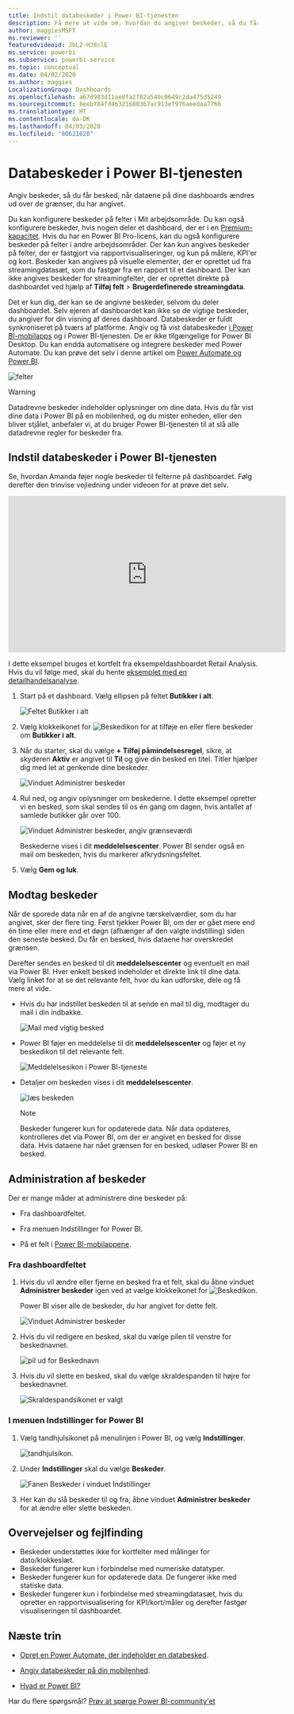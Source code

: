 ```yaml
---
title: Indstil databeskeder i Power BI-tjenesten
description: Få mere at vide om, hvordan du angiver beskeder, så du får besked, når dataene på dine dashboards ændres ud over de grænser, du har angivet i Microsoft Power BI-tjenesten.
author: maggiesMSFT
ms.reviewer: ''
featuredvideoid: JbL2-HJ8clE
ms.service: powerbi
ms.subservice: powerbi-service
ms.topic: conceptual
ms.date: 04/02/2020
ms.author: maggies
LocalizationGroup: Dashboards
ms.openlocfilehash: a67d983d11ae8fa2f82a540c0649c2da475d5249
ms.sourcegitcommit: 8eeb784fd46321680367ac913ef976aeedaa7766
ms.translationtype: HT
ms.contentlocale: da-DK
ms.lasthandoff: 04/03/2020
ms.locfileid: "80621620"
---
```

# <a name="data-alerts-in-the-power-bi-service"></a>Databeskeder i Power BI-tjenesten

Angiv beskeder, så du får besked, når dataene på dine dashboards ændres ud over de grænser, du har angivet.

Du kan konfigurere beskeder på felter i Mit arbejdsområde. Du kan også konfigurere beskeder, hvis nogen deler et dashboard, der er i en [Premium-kapacitet](service-premium-what-is.md). Hvis du har en Power BI Pro-licens, kan du også konfigurere beskeder på felter i andre arbejdsområder. Der kan kun angives beskeder på felter, der er fastgjort via rapportvisualiseringer, og kun på målere, KPI'er og kort. Beskeder kan angives på visuelle elementer, der er oprettet ud fra streamingdatasæt, som du fastgør fra en rapport til et dashboard. Der kan ikke angives beskeder for streamingfelter, der er oprettet direkte på dashboardet ved hjælp af **Tilføj felt** > **Brugerdefinerede streamingdata**.

Det er kun dig, der kan se de angivne beskeder, selvom du deler dashboardet. Selv ejeren af dashboardet kan ikke se de vigtige beskeder, du angiver for din visning af deres dashboard. Databeskeder er fuldt synkroniseret på tværs af platforme. Angiv og få vist databeskeder [i Power BI-mobilapps](consumer/mobile/mobile-set-data-alerts-in-the-mobile-apps.md) og i Power BI-tjenesten. De er ikke tilgængelige for Power BI Desktop. Du kan endda automatisere og integrere beskeder med Power Automate. Du kan prøve det selv i denne artikel om [Power Automate og Power BI](service-flow-integration.md).

![felter](media/service-set-data-alerts/powerbi-alert-types-new.png)

> [!WARNING]
> Datadrevne beskeder indeholder oplysninger om dine data. Hvis du får vist dine data i Power BI på en mobilenhed, og du mister enheden, eller den bliver stjålet, anbefaler vi, at du bruger Power BI-tjenesten til at slå alle datadrevne regler for beskeder fra.

## <a name="set-data-alerts-in-the-power-bi-service"></a>Indstil databeskeder i Power BI-tjenesten

Se, hvordan Amanda føjer nogle beskeder til felterne på dashboardet. Følg derefter den trinvise vejledning under videoen for at prøve det selv.

<iframe width="560" height="315" src="https://www.youtube.com/embed/JbL2-HJ8clE" frameborder="0" allowfullscreen></iframe>

I dette eksempel bruges et kortfelt fra eksempeldashboardet Retail Analysis. Hvis du vil følge med, skal du hente [eksemplet med en detailhandelsanalyse](sample-retail-analysis.md#get-the-content-pack-for-this-sample).

1. Start på et dashboard. Vælg ellipsen på feltet **Butikker i alt**.

   ![Feltet Butikker i alt](media/service-set-data-alerts/powerbi-card.png)

1. Vælg klokkeikonet for ![Beskedikon](media/service-set-data-alerts/power-bi-bell-icon.png) for at tilføje en eller flere beskeder om **Butikker i alt**.

1. Når du starter, skal du vælge **+ Tilføj påmindelsesregel**, sikre, at skyderen **Aktiv** er angivet til **Til** og give din besked en titel. Titler hjælper dig med let at genkende dine beskeder.

   ![Vinduet Administrer beskeder](media/service-set-data-alerts/powerbi-alert-title.png)

1. Rul ned, og angiv oplysninger om beskederne.  I dette eksempel opretter vi en besked, som skal sendes til os én gang om dagen, hvis antallet af samlede butikker går over 100.

   ![Vinduet Administrer beskeder, angiv grænseværdi](media/service-set-data-alerts/power-bi-set-alert-details.png)

    Beskederne vises i dit **meddelelsescenter**. Power BI sender også en mail om beskeden, hvis du markerer afkrydsningsfeltet.

1. Vælg **Gem og luk**.

## <a name="receiving-alerts"></a>Modtag beskeder

Når de sporede data når en af de angivne tærskelværdier, som du har angivet, sker der flere ting. Først tjekker Power BI, om der er gået mere end én time eller mere end et døgn (afhænger af den valgte indstilling) siden den seneste besked. Du får en besked, hvis dataene har overskredet grænsen.

Derefter sendes en besked til dit **meddelelsescenter** og eventuelt en mail via Power BI. Hver enkelt besked indeholder et direkte link til dine data. Vælg linket for at se det relevante felt, hvor du kan udforske, dele og få mere at vide.  

* Hvis du har indstillet beskeden til at sende en mail til dig, modtager du mail i din indbakke.

   ![Mail med vigtig besked](media/service-set-data-alerts/powerbi-alerts-email.png)

* Power BI føjer en meddelelse til dit **meddelelsescenter** og føjer et ny beskedikon til det relevante felt.

   ![Meddelelsesikon i Power BI-tjeneste](media/service-set-data-alerts/powerbi-alert-notifications.png)

* Detaljer om beskeden vises i dit **meddelelsescenter**.

    ![læs beskeden](media/service-set-data-alerts/powerbi-alert-notification.png)

   > [!NOTE]
   > Beskeder fungerer kun for opdaterede data. Når data opdateres, kontrolleres det via Power BI, om der er angivet en besked for disse data. Hvis dataene har nået grænsen for en besked, udløser Power BI en besked.

## <a name="managing-alerts"></a>Administration af beskeder

Der er mange måder at administrere dine beskeder på:

* Fra dashboardfeltet.

* Fra menuen Indstillinger for Power BI.

* På et felt i [Power BI-mobilappene](consumer/mobile/mobile-set-data-alerts-in-the-mobile-apps.md).

### <a name="from-the-dashboard-tile"></a>Fra dashboardfeltet

1. Hvis du vil ændre eller fjerne en besked fra et felt, skal du åbne vinduet **Administrer beskeder** igen ved at vælge klokkeikonet for ![Beskedikon](media/service-set-data-alerts/power-bi-bell-icon.png).

    Power BI viser alle de beskeder, du har angivet for dette felt.

    ![Vinduet Administrer beskeder](media/service-set-data-alerts/powerbi-see-alerts.png)

1. Hvis du vil redigere en besked, skal du vælge pilen til venstre for beskednavnet.

    ![pil ud for Beskednavn](media/service-set-data-alerts/powerbi-see-alerts-arrow.png)

1. Hvis du vil slette en besked, skal du vælge skraldespanden til højre for beskednavnet.

      ![Skraldespandsikonet er valgt](media/service-set-data-alerts/powerbi-see-alerts-delete.png)

### <a name="from-the-power-bi-settings-menu"></a>I menuen Indstillinger for Power BI

1. Vælg tandhjulsikonet på menulinjen i Power BI, og vælg **Indstillinger**.

    ![tandhjulsikon](media/service-set-data-alerts/powerbi-gear-icon.png).

1. Under **Indstillinger** skal du vælge **Beskeder**.

    ![Fanen Beskeder i vinduet Indstillinger](media/service-set-data-alerts/powerbi-alert-settings.png)

1. Her kan du slå beskeder til og fra, åbne vinduet **Administrer beskeder** for at ændre eller slette beskeden.

## <a name="considerations-and-troubleshooting"></a>Overvejelser og fejlfinding

* Beskeder understøttes ikke for kortfelter med målinger for dato/klokkeslæt.
* Beskeder fungerer kun i forbindelse med numeriske datatyper.
* Beskeder fungerer kun for opdaterede data. De fungerer ikke med statiske data.
* Beskeder fungerer kun i forbindelse med streamingdatasæt, hvis du opretter en rapportvisualisering for KPI/kort/måler og derefter fastgør visualiseringen til dashboardet.


## <a name="next-steps"></a>Næste trin

* [Opret en Power Automate, der indeholder en databesked](service-flow-integration.md).

* [Angiv databeskeder på din mobilenhed](consumer/mobile/mobile-set-data-alerts-in-the-mobile-apps.md).

* [Hvad er Power BI?](fundamentals/power-bi-overview.md)

Har du flere spørgsmål? [Prøv at spørge Power BI-community'et](https://community.powerbi.com/)
